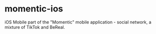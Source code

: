 # momentic-ios
iOS Mobile part of the "Momentic" mobile application - social network, a mixture of TikTok and BeReal.
